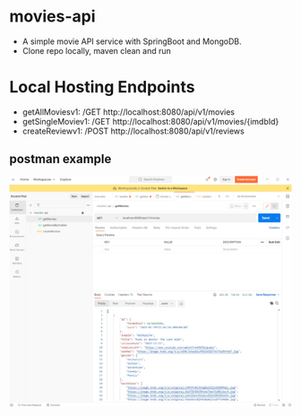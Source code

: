 # movies-api

* A simple movie API service with SpringBoot and MongoDB.
* Clone repo locally, maven clean and run

# Local Hosting Endpoints 
*  getAllMoviesv1: /GET http://localhost:8080/api/v1/movies
*  getSingleMoviev1: /GET http://localhost:8080/api/v1/movies/{imdbId}
*  createReviewv1: /POST http://localhost:8080/api/v1/reviews


## postman example
<p align="center"><img src = "https://github.com/wyu6609/movies-api/blob/main/images/demo.PNG?raw=true"/></p>
